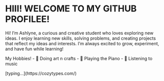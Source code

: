 <h1>HIII! WELCOME TO MY GITHUB PROFILEE!</h1>
<p>Hi! I’m Ashlyne, a curious and creative student who loves exploring new ideas. I enjoy learning new skills, solving problems, and creating projects that reflect my ideas and interests. I’m always excited to grow, experiment, and have fun while learning!</p>
<p>My Hobbies!
- 🎨 Doing art n crafts
- 🎹 Playing the Piano
- 🎵 Listening to music</p>
[typing...](https://cozytypes.com/)
